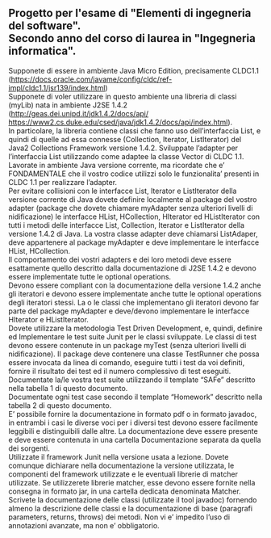 Progetto per l'esame di "Elementi di ingegneria del software". <br>
Secondo anno del corso di laurea in "Ingegneria informatica".
--------------
Supponete di essere in ambiente Java Micro Edition, precisamente CLDC1.1
(https://docs.oracle.com/javame/config/cldc/ref-impl/cldc1.1/jsr139/index.html)
<br>
Supponete di voler utilizzare in questo ambiente una libreria di classi (myLib) nata in ambiente J2SE 1.4.2
(http://geas.dei.unipd.it/jdk1.4.2/docs/api/
https://www2.cs.duke.edu/csed/java/jdk1.4.2/docs/api/index.html).
<br>
In particolare, la libreria contiene classi che fanno uso dell’interfaccia List, e quindi di quelle ad essa
connesse (Collection, Iterator, ListIterator) del Java2 Collections Framework versione 1.4.2.
Sviluppate l’adapter per l’interfaccia List utilizzando come adaptee la classe Vector di CLDC 1.1.
<br>
Lavorate in ambiente Java versione corrente, ma ricordate che e’ FONDAMENTALE che il vostro codice
utilizzi solo le funzionalita’ presenti in CLDC 1.1 per realizzare l’adapter.
<br>
Per evitare collisioni con le interfacce List, Iterator e ListIterator della versione corrente di Java dovete
definire localmente al package del vostro adapter (package che dovete chiamare myAdapter senza ulteriori
livelli di nidificazione) le interfacce HList, HCollection, HIterator ed HListIterator con tutti i metodi delle
interfacce List, Collection, Iterator e ListIterator della versione 1.4.2 di Java. La vostra classe adapter deve
chiamarsi ListAdaper, deve appartenere al package myAdapter e deve implementare le interfacce HList,
HCollection.
<br>
Il comportamento dei vostri adapters e dei loro metodi deve essere esattamente quello descritto dalla
documentazione di J2SE 1.4.2 e devono essere implementate tutte le optional operations.
<br>
Devono essere compliant con la documentazione della versione 1.4.2 anche gli iteratori e devono essere
implementate anche tutte le optional operations degli iteratori stessi. La o le classi che implementano gli
iteratori devono far parte del package myAdapter e deve/devono implementare le interfacce HIterator e
HListIterator.
<br>
Dovete utilizzare la metodologia Test Driven Development, e, quindi, definire ed Implementare le test suite
Junit per le classi sviluppate. Le classi di test devono essere contenute in un package myTest (senza ulteriori
livelli di nidificazione). Il package deve contenere una classe TestRunner che possa essere invocata da linea
di comando, eseguire tutti i test da voi definiti, fornire il risultato dei test ed il numero complessivo di test
eseguiti.
<br>
Documentate la/le vostra test suite utilizzando il template “SAFe” descritto nella tabella 1 di questo
documento.
<br>
Documentate ogni test case secondo il template “Homework” descritto nella tabella 2 di questo
documento.
<br>
E’ possibile fornire la documentazione in formato pdf o in formato javadoc, in entrambi i casi le diverse voci
per i diversi test devono essere facilmente leggibili e distinguibili dalle altre. La documentazione deve
essere presente e deve essere contenuta in una cartella Documentazione separata da quella dei sorgenti.
<br>
Utilizzate il framework Junit nella versione usata a lezione. Dovete comunque dichiarare nella
documentazione la versione utilizzata, le componenti del framework utilizzate e le eventuali librerie di
matcher utilizzate. Se utilizzerete librerie matcher, esse devono essere fornite nella consegna in formato
jar, in una cartella dedicata denominata Matcher.
<br>
Scrivete la documentazione delle classi (utilizzate il tool javadoc) fornendo almeno la descrizione delle classi
e la documentazione di base (paragrafi parameters, returns, throws) dei metodi. Non vi e’ impedito l’uso di
annotazioni avanzate, ma non e’ obbligatorio.
